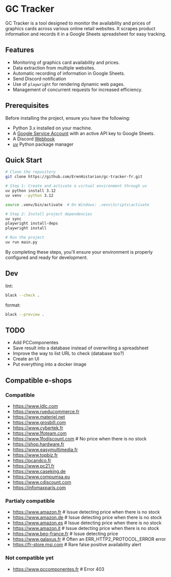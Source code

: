 # GC Tracker

GC Tracker is a tool designed to monitor the availability and prices of graphics cards across various online retail websites. It scrapes product information and records it in a Google Sheets spreadsheet for easy tracking.

## Features

- Monitoring of graphics card availability and prices.
- Data extraction from multiple websites.
- Automatic recording of information in Google Sheets.
- Send Discord notification
- Use of `playwright` for rendering dynamic web pages.
- Management of concurrent requests for increased efficiency.

## Prerequisites

Before installing the project, ensure you have the following:
- Python 3.x installed on your machine.
- A [Google Service Account](https://console.cloud.google.com/projectselector2/iam-admin/serviceaccounts) with an active API key to Google Sheets.
- A Discord [Webhook](https://support.discord.com/hc/en-us/articles/228383668-Intro-to-Webhooks)
- [uv](https://github.com/astral-sh/uv) Python package manager

## Quick Start

```bash
# Clone the repository
git clone https://github.com/ErenHistarion/gc-tracker-fr.git

# Step 1: Create and activate a virtual environment through uv
uv python install 3.12
uv venv --python 3.12

source .venv/bin/activate  # On Windows: .venv\Scripts\activate

# Step 2: Install project dependencies
uv sync
playwright install-deps
playwright install

# Run the project
uv run main.py
```

By completing these steps, you'll ensure your environment is properly configured and ready for development.

## Dev
lint:
```bash
black --check .
```
format:
```bash
black --preview .
```

## TODO
- Add PCComponentes
- Save result into a database instead of overwriting a spreadsheet
- Improve the way to list URL to check (database too?)
- Create an UI
- Put everything into a docker image

## Compatible e-shops
### Compatible
- https://www.ldlc.com
- https://www.rueducommerce.fr
- https://www.materiel.net
- https://www.grosbill.com
- https://www.cybertek.fr
- https://www.1foteam.com
- https://www.1fodiscount.com   # No price when there is no stock
- https://shop.hardware.fr
- https://www.easymultimedia.fr
- https://www.topbiz.fr
- https://pcandco.fr
- https://www.pc21.fr
- https://www.caseking.de
- https://www.compumsa.eu
- https://www.cdiscount.com
- https://infomaxparis.com

### Partialy compatible
- https://www.amazon.fr         # Issue detecting price when there is no stock
- https://www.amazon.de         # Issue detecting price when there is no stock
- https://www.amazon.es         # Issue detecting price when there is no stock
- https://www.amazon.it         # Issue detecting price when there is no stock
- https://www.beo-france.fr     # Issue detecting price
- https://www.galaxus.fr        # Often an ERR_HTTP2_PROTOCOL_ERROR error
- https://fr-store.msi.com      # Rare false positive availability alert

### Not compatible yet
- https://www.pccomponentes.fr  # Error 403